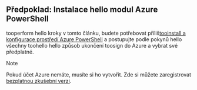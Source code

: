 ## <a name="prerequisite-install-hello-azure-powershell-module"></a>Předpoklad: Instalace hello modul Azure PowerShell

tooperform hello kroky v tomto článku, budete potřebovat příliš[tooinstall a konfigurace prostředí Azure PowerShell](/powershell/azureps-cmdlets-docs) a postupujte podle pokynů hello všechny toohello hello způsob ukončení toosign do Azure a vybrat své předplatné.

> [!NOTE]
> Pokud účet Azure nemáte, musíte si ho vytvořit. Zde si můžete zaregistrovat [bezplatnou zkušební verzi](../articles/active-directory/sign-up-organization.md).
